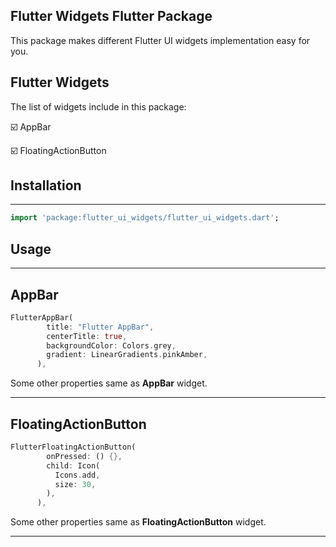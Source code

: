 ## Flutter Widgets Flutter Package

This package makes different Flutter UI widgets implementation easy for you.

## Flutter Widgets

The list of widgets include in this package:

☑️ AppBar

☑️ FloatingActionButton

## Installation

---

```dart
import 'package:flutter_ui_widgets/flutter_ui_widgets.dart';
```

## Usage

---

## AppBar

```dart
FlutterAppBar(
        title: "Flutter AppBar",
        centerTitle: true,
        backgroundColor: Colors.grey,
        gradient: LinearGradients.pinkAmber,
      ),
```

Some other properties same as **AppBar** widget.

---

## FloatingActionButton

```dart
FlutterFloatingActionButton(
        onPressed: () {},
        child: Icon(
          Icons.add,
          size: 30,
        ),
      ),
```

Some other properties same as **FloatingActionButton** widget.

---

<!-- ## Properties include in **FlutterAppBar**

| S. No. | Properties                | Type                |
| ------ | ------------------------- | ------------------- |
| 1      | title                     | String              |
| 2      | centerTitle               | Text                |
| 3      | backgroundColor           | Color               |
| 4      | elevation                 | double              |
| 5      | actions                   | List(Widget)        |
| 6      | flexibleSpace             | Widget              |
| 7      | gradient                  | Gradient            |
| 8      | bottom                    | PreferredSizeWidget |
| 9      | leading                   | Widget              |
| 10     | leadingWidth              | double              |
| 11     | automaticallyImplyLeading | bool                |
| 12     | bottomOpacity             | double              |
| 13     | shadowColor               | Color               |
| 14     | titleTextStyle            | TextStyle           |

--- -->
